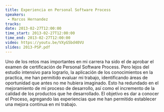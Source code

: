```yaml
---
title: Experiencia en Personal Software Process
speakers:
 - Marcos Hernandez
tracks:
date: 2013-02-27T12:00:00
time_start: 2013-02-27T12:00:00
time_end: 2013-02-27T12:00:00
video: https://youtu.be/VXyG5bd40VU
slides: 2013-PSP.pdf
---
```


Uno de los retos mas importantes en mi carrera ha sido el de aprobar el examen de certificación de Personal Software Process. Pero lejos del estudio intensivo para lograrlo, la aplicación de los conocimientos en la practica, me han permitido evaluar mi trabajo, identificando áreas de oportunidad que antes no me hubiera imaginado. Esto ha redundado en el mejoramiento de mi proceso de desarrollo, así como el incremento de la calidad de los productos que he desarrollado. El objetivo es dar a conocer el Proceso, agregando las experiencias que me han permitido establecer una mejora continua en mi trabajo.
